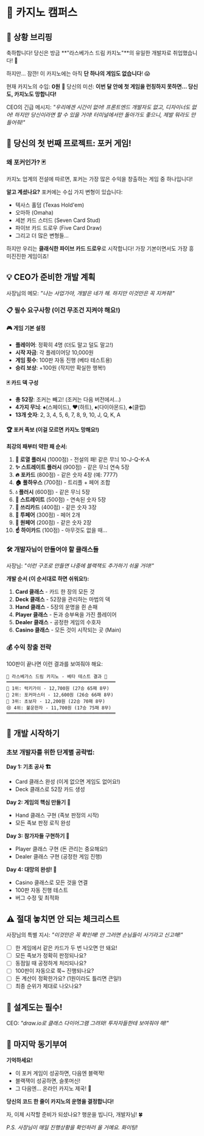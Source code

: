 # 🎰 카지노 캠퍼스

## 🚨 상황 브리핑
축하합니다! 당신은 방금 **"라스베가스 드림 카지노"**의 유일한 개발자로 취업했습니다! 🎉

하지만... 잠깐! 이 카지노에는 아직 **단 하나의 게임도 없습니다**! 😱

현재 카지노의 수입: **0원** 💸
당신의 미션: **이번 달 안에 첫 게임을 런칭하지 못하면... 당신도, 카지노도 망합니다!**

CEO의 긴급 메시지: *"우리에겐 시간이 없어! 프론트엔드 개발자도 없고, 디자이너도 없어! 하지만 당신이라면 할 수 있을 거야! 터미널에서만 돌아가도 좋으니, 제발 뭐라도 만들어줘!"*

## 🎯 당신의 첫 번째 프로젝트: 포커 게임!

### 왜 포커인가? 🃏
카지노 업계의 전설에 따르면, 포커는 가장 많은 수익을 창출하는 게임 중 하나입니다! 

**알고 계셨나요?** 포커에는 수십 가지 변형이 있습니다:
- 텍사스 홀덤 (Texas Hold'em)
- 오마하 (Omaha)
- 세븐 카드 스터드 (Seven Card Stud)
- 파이브 카드 드로우 (Five Card Draw)
- 그리고 더 많은 변형들...

하지만 우리는 **클래식한 파이브 카드 드로우**로 시작합니다! 가장 기본이면서도 가장 흥미진진한 게임이죠!

## 💡 CEO가 준비한 개발 계획

사장님의 메모: *"나는 사업가야, 개발은 네가 해. 하지만 이것만은 꼭 지켜줘!"*

### 📋 필수 요구사항 (이건 무조건 지켜야 해요!)

#### 🎮 게임 기본 설정
- **플레이어**: 정확히 4명 (더도 말고 덜도 말고!)
- **시작 자금**: 각 플레이어당 10,000원
- **게임 횟수**: 100판 자동 진행 (베타 테스트용)
- **승리 보상**: +100원 (작지만 확실한 행복!)

#### 🃏 카드 덱 구성
- **총 52장**: 조커는 빼고! (조커는 다음 버전에서...)
- **4가지 무늬**: ♠(스페이드), ♥(하트), ♦(다이아몬드), ♣(클럽)
- **13개 숫자**: 2, 3, 4, 5, 6, 7, 8, 9, 10, J, Q, K, A

#### 🏆 포커 족보 (이걸 모르면 카지노 망해요!)

**최강의 패부터 약한 패 순서:**

1. **🌟 로열 플러시** (1000점) - 전설의 패! 같은 무늬 10-J-Q-K-A
2. **✨ 스트레이트 플러시** (900점) - 같은 무늬 연속 5장
3. **🔥 포카드** (800점) - 같은 숫자 4장 (예: 7777)
4. **🏠 풀하우스** (700점) - 트리플 + 페어 조합
5. **💧 플러시** (600점) - 같은 무늬 5장
6. **📏 스트레이트** (500점) - 연속된 숫자 5장
7. **🎯 쓰리카드** (400점) - 같은 숫자 3장
8. **👥 투페어** (300점) - 페어 2개
9. **👤 원페어** (200점) - 같은 숫자 2장
10. **☝️ 하이카드** (100점) - 아무것도 없을 때...

### 🛠️ 개발자님이 만들어야 할 클래스들

사장님: *"이런 구조로 만들면 나중에 블랙잭도 추가하기 쉬울 거야!"*

**개발 순서 (이 순서대로 하면 쉬워요!):**
1. **Card 클래스** - 카드 한 장의 모든 것
2. **Deck 클래스** - 52장을 관리하는 마법의 덱
3. **Hand 클래스** - 5장의 운명을 쥔 손패
4. **Player 클래스** - 돈과 승부욕을 가진 플레이어
5. **Dealer 클래스** - 공정한 게임의 수호자
6. **Casino 클래스** - 모든 것이 시작되는 곳 (Main)

### 💰 수익 창출 전략

100판이 끝나면 이런 결과를 보여줘야 해요:

```
🎰 라스베가스 드림 카지노 - 베타 테스트 결과 🎰
════════════════════════════════════════
🥇 1위: 럭키가이 - 12,700원 (27승 65패 8무)
🥈 2위: 포커마스터 - 12,600원 (26승 66패 8무)
🥉 3위: 초보자 - 12,200원 (22승 70패 8무)
😢 4위: 불운한자 - 11,700원 (17승 75패 8무)
════════════════════════════════════════
```

## 🚀 개발 시작하기

### 초보 개발자를 위한 단계별 공략법:

**Day 1: 기초 공사 🏗️**
- Card 클래스 완성 (이게 없으면 게임도 없어요!)
- Deck 클래스로 52장 카드 생성

**Day 2: 게임의 핵심 만들기 🎯**
- Hand 클래스 구현 (족보 판정의 시작)
- 모든 족보 판정 로직 완성

**Day 3: 참가자들 구현하기 🧠**
- Player 클래스 구현 (돈 관리는 중요해요!)
- Dealer 클래스 구현 (공정한 게임 진행)

**Day 4: 대망의 완성! 🎉**
- Casino 클래스로 모든 것을 연결
- 100판 자동 진행 테스트
- 버그 수정 및 최적화

## ⚠️ 절대 놓치면 안 되는 체크리스트

사장님의 특별 지시: *"이것만은 꼭 확인해! 안 그러면 손님들이 사기라고 신고해!"*

- [ ] 한 게임에서 같은 카드가 두 번 나오면 안 돼요!
- [ ] 모든 족보가 정확히 판정되나요?
- [ ] 동점일 때 공정하게 처리되나요?
- [ ] 100판이 자동으로 쭉~ 진행되나요?
- [ ] 돈 계산이 정확한가요? (1원이라도 틀리면 큰일!)
- [ ] 최종 순위가 제대로 나오나요?

## 🎨 설계도는 필수!

CEO: *"draw.io로 클래스 다이어그램 그려와! 투자자들한테 보여줘야 해!"*

## 💪 마지막 동기부여

**기억하세요!** 
- 이 포커 게임이 성공하면, 다음엔 블랙잭! 
- 블랙잭이 성공하면, 슬롯머신! 
- 그 다음엔... 온라인 카지노 제국! 💎

**당신의 코드 한 줄이 카지노의 운명을 결정합니다!**

자, 이제 시작할 준비가 되셨나요? 
행운을 빕니다, 개발자님! 🍀

*P.S. 사장님이 매일 진행상황을 확인하러 올 거예요. 화이팅!*
